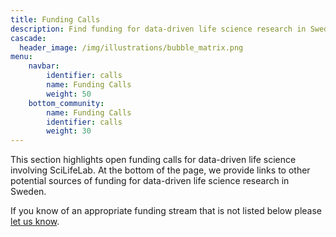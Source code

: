 ```yaml
---
title: Funding Calls
description: Find funding for data-driven life science research in Sweden.
cascade:
  header_image: /img/illustrations/bubble_matrix.png
menu:
    navbar:
        identifier: calls
        name: Funding Calls
        weight: 50
    bottom_community:
        name: Funding Calls
        identifier: calls
        weight: 30
---
```


This section highlights open funding calls for data-driven life science involving SciLifeLab. At the bottom of the page, we provide links to other potential sources of funding for data-driven life science research in Sweden. 

If you know of an appropriate funding stream that is not listed below please [let us know](/contact/).
